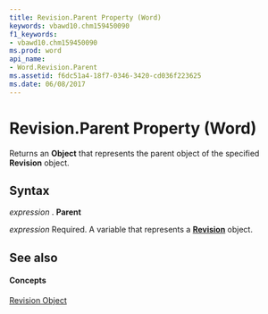 ```yaml
---
title: Revision.Parent Property (Word)
keywords: vbawd10.chm159450090
f1_keywords:
- vbawd10.chm159450090
ms.prod: word
api_name:
- Word.Revision.Parent
ms.assetid: f6dc51a4-18f7-0346-3420-cd036f223625
ms.date: 06/08/2017
---
```



# Revision.Parent Property (Word)

Returns an  **Object** that represents the parent object of the specified **Revision** object.


## Syntax

 _expression_ . **Parent**

 _expression_ Required. A variable that represents a **[Revision](Word.Revision.md)** object.


## See also


#### Concepts


[Revision Object](Word.Revision.md)

